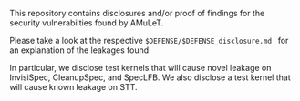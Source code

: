 This repository contains disclosures and/or proof of findings for the security vulnerabilties found by AMuLeT.

Please take a look at the respective `$DEFENSE/$DEFENSE_disclosure.md ` for an explanation of the leakages found

In particular, we disclose test kernels that will cause novel leakage on InvisiSpec, CleanupSpec, and SpecLFB.
We also disclose a test kernel that will cause known leakage on STT.
